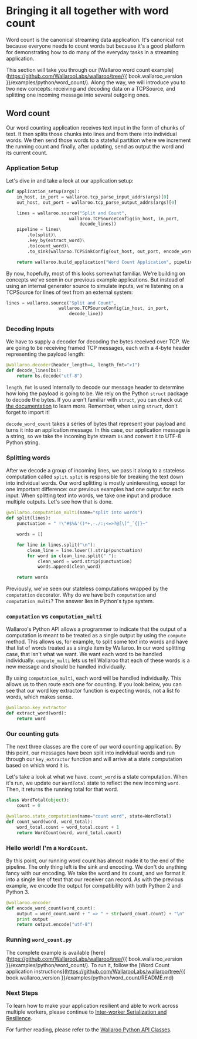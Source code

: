 # Bringing it all together with word count

Word count is the canonical streaming data application. It's canonical not because everyone needs to count words but because it's a good platform for demonstrating how to do many of the everyday tasks in a streaming application.

This section will take you through our [Wallaroo word count example](https://github.com/WallarooLabs/wallaroo/tree/{{ book.wallaroo_version }}/examples/python/word_count/). Along the way, we will introduce you to two new concepts: receiving and decoding data on a TCPSource, and splitting one incoming message into several outgoing ones.

## Word count

Our word counting application receives text input in the form of chunks of text. It then splits those chunks into lines and from there into individual words. We then send those words to a stateful partition where we increment the running count and finally, after updating, send as output the word and its current count.

### Application Setup

Let's dive in and take a look at our application setup:

```python
def application_setup(args):
    in_host, in_port = wallaroo.tcp_parse_input_addrs(args)[0]
    out_host, out_port = wallaroo.tcp_parse_output_addrs(args)[0]

    lines = wallaroo.source("Split and Count",
                        wallaroo.TCPSourceConfig(in_host, in_port, 
                            decode_lines))
    pipeline = lines\
        .to(split)\
        .key_by(extract_word)\
        .to(count_word)\
        .to_sink(wallaroo.TCPSinkConfig(out_host, out_port, encode_word_count))

    return wallaroo.build_application("Word Count Application", pipeline)
```

By now, hopefully, most of this looks somewhat familiar. We're building on concepts we've seen in our previous example applications. But instead of using an internal generator source to simulate inputs, we're listening on a TCPSource for lines of text from an external system:

```python
lines = wallaroo.source("Split and Count",
                    wallaroo.TCPSourceConfig(in_host, in_port, 
                        decode_line))
```

### Decoding Inputs

We have to supply a decoder for decoding the bytes received over TCP. We are going to be receiving framed TCP messages, each with a 4-byte header representing the payload length:

```python
@wallaroo.decoder(header_length=4, length_fmt=">I")
def decode_lines(bs):
    return bs.decode("utf-8")
```

`length_fmt` is used internally to decode our message header to determine how long the payload is going to be. We rely on the Python `struct` package to decode the bytes. If you aren't familiar with `struct`, you can check out [the documentation](https://docs.python.org/2/library/struct.html) to learn more. Remember, when using `struct`, don't forget to import it!

`decode_word_count` takes a series of bytes that represent your payload and turns it into an application message. In this case, our application message is a string, so we take the incoming byte stream `bs` and convert it to UTF-8 Python string.

### Splitting words

After we decode a group of incoming lines, we pass it along to a stateless computation called `split`. `split` is responsible for breaking the text down into individual words. Our word splitting is mostly uninteresting, except for one important difference: our previous examples had one output for each input. When splitting text into words, we take one input and produce multiple outputs. Let's see how that is done.

```python
@wallaroo.computation_multi(name="split into words")
def split(lines):
    punctuation = " !\"#$%&'()*+,-./:;<=>?@[\]^_`{|}~"

    words = []

    for line in lines.split("\n"):
        clean_line = line.lower().strip(punctuation)
        for word in clean_line.split(" "):
            clean_word = word.strip(punctuation)
            words.append(clean_word)

    return words
```

Previously, we've seen our stateless computations wrapped by the `computation` decorator. Why do we have both `computation` and `computation_multi`? The answer lies in Python's type system.

### `computation` vs `computation_multi`

Wallaroo's Python API allows a programmer to indicate that the output of a computation is meant to be treated as a single output by using the `compute` method. This allows us, for example, to split some text into words and have that list of words treated as a single item by Wallaroo. In our word splitting case, that isn't what we want. We want each word to be handled individually. `compute_multi` lets us tell Wallaroo that each of these words is a new message and should be handled individually.

By using `computation_multi`, each word will be handled individually. This allows us to then route each one for counting. If you look below, you can see that our word key extractor function is expecting words, not a list fo words, which makes sense.

```python
@wallaroo.key_extractor
def extract_word(word):
    return word
```

### Our counting guts

The next three classes are the core of our word counting application. By this point, our messages have been split into individual words and run through our `key_extractor` function and will arrive at a state computation based on which word it is.

Let's take a look at what we have. `count_word` is a state computation. When it's run, we update our `WordTotal` state to reflect the new incoming `word`. Then, it returns the running total for that word. 

```python
class WordTotal(object):
    count = 0

@wallaroo.state_computation(name="count word", state=WordTotal)
def count_word(word, word_total):
    word_total.count = word_total.count + 1
    return WordCount(word, word_total.count)
```

### Hello world! I'm a `WordCount`.

By this point, our running word count has almost made it to the end of the pipeline. The only thing left is the sink and encoding. We don't do anything fancy with our encoding. We take the word and its count, and we format it into a single line of text that our receiver can record. As with the previous example, we encode the output for compatibility with both Python 2 and Python 3.

```python
@wallaroo.encoder
def encode_word_count(word_count):
    output = word_count.word + " => " + str(word_count.count) + "\n"
    print output
    return output.encode("utf-8")
```

### Running `word_count.py`

The complete example is available [here](https://github.com/WallarooLabs/wallaroo/tree/{{ book.wallaroo_version }}/examples/python/word_count/). To run it, follow the [Word Count application instructions](https://github.com/WallarooLabs/wallaroo/tree/{{ book.wallaroo_version }}/examples/python/word_count/README.md)

### Next Steps

To learn how to make your application resilient and able to work across multiple workers, please continue to [Inter-worker Serialization and Resilience](interworker-serialization-and-resilience.md).

For further reading, please refer to the [Wallaroo Python API Classes](api.md).
